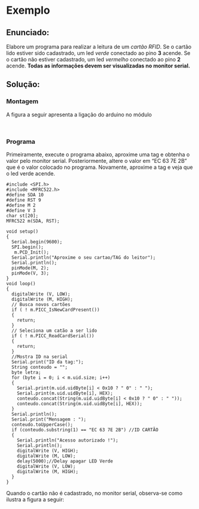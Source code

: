# Exemplo

## Enunciado: 
Elabore um programa para realizar a leitura de um *cartão RFID*. Se o cartão lido estiver sido cadastrado, um led *verde* conectado ao pino **3** acende. Se o cartão não estiver cadastrado, um led *vermelho* conectado ao pino **2** acende. **Todas as informações devem ser visualizadas no monitor serial.**

## Solução:

### Montagem
A figura a seguir apresenta a ligação do arduino no módulo

<img source="image3_1" />
<img source="image3_2" />

### Programa

Primeiramente, execute o programa abaixo, aproxime uma tag e obtenha o valor pelo monitor serial. Posteriormente, altere o valor em “EC 63 7E 2B” que é o valor colocado no programa. Novamente, aproxime a tag e veja que o led verde acende.

```
#include <SPI.h>
#include <MFRC522.h>
#define SDA 10
#define RST 9
#define M 2
#define V 3 
char st[20];
MFRC522 m(SDA, RST);

void setup()
{
  Serial.begin(9600);
  SPI.begin();
   m.PCD_Init();
  Serial.println("Aproxime o seu cartao/TAG do leitor");
  Serial.println();
  pinMode(M, 2);
  pinMode(V, 3);
}
void loop()
{
  digitalWrite (V, LOW);
  digitalWrite (M, HIGH);
  // Busca novos cartões 
  if ( ! m.PICC_IsNewCardPresent())
  {
    return;
  }
  // Seleciona um catão a ser lido
  if ( ! m.PICC_ReadCardSerial())
  {
    return;
  }
  //Mostra ID na serial
  Serial.print("ID da tag:");
  String conteudo = "";
  byte letra;
  for (byte i = 0; i < m.uid.size; i++)
  {
    Serial.print(m.uid.uidByte[i] < 0x10 ? " 0" : " ");
    Serial.print(m.uid.uidByte[i], HEX);
    conteudo.concat(String(m.uid.uidByte[i] < 0x10 ? " 0" : " "));
    conteudo.concat(String(m.uid.uidByte[i], HEX));
  }
  Serial.println();
  Serial.print("Mensagem : ");
  conteudo.toUpperCase();
  if (conteudo.substring(1) == "EC 63 7E 2B") //ID CARTÃO
  {
    Serial.println("Acesso autorizado !");
    Serial.println();
    digitalWrite (V, HIGH);
    digitalWrite (M, LOW);
    delay(5000);//Delay apagar LED Verde
    digitalWrite (V, LOW);
    digitalWrite (M, HIGH);
  }
}
```

Quando o cartão não é cadastrado, no monitor serial, observa-se como ilustra a figura a seguir:

<img source="image3_3" />
